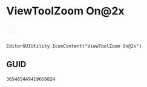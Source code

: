 # ViewToolZoom On@2x
![](/img/ViewToolZoom%20On@2x.png)

``` CSharp
EditorGUIUtility.IconContent("ViewToolZoom On@2x")
```
## GUID
```
365465449419660824
```
